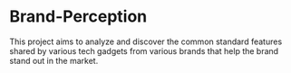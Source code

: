 # Brand-Perception

This project aims to analyze and discover the common standard features shared by various tech gadgets from various brands that help the brand stand out in the market.

